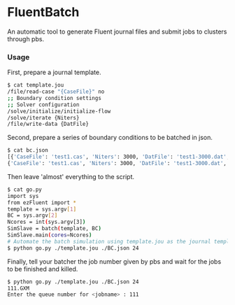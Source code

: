 # FluentBatch
An automatic tool to generate Fluent journal files and submit jobs to clusters through pbs. 

### Usage
First, prepare a journal template.
``` sh
$ cat template.jou
/file/read-case "{CaseFile}" no
;; Boundary condition settings
;; Solver configuration
/solve/initialize/initialize-flow
/solve/iterate {Niters}
/file/write-data {DatFile}
```

Second, prepare a series of boundary conditions to be batched in json.
``` sh
$ cat bc.json
[{'CaseFile': 'test1.cas', 'Niters': 3000, 'DatFile': 'test1-3000.dat', ...}, 
{'CaseFile': 'test1.cas', 'Niters': 3000, 'DatFile': 'test1-3000.dat', ...}]
```

Then leave 'almost' everything to the script.
``` sh
$ cat go.py
import sys
from ezFluent import *
template = sys.argv[1]
BC = sys.argv[2]
Ncores = int(sys.argv[3])
SimSlave = batch(template, BC)
SimSlave.main(cores=Ncores)
# Automate the batch simulation using template.jou as the journal template and BC.json as the boundary conditions with 24 cores
$ python go.py ./template.jou ./BC.json 24
```

Finally, tell your batcher the job number given by pbs and wait for the jobs to be finished and killed.
``` sh
$ python go.py ./template.jou ./BC.json 24
111.GXM
Enter the queue number for <jobname> : 111
```
